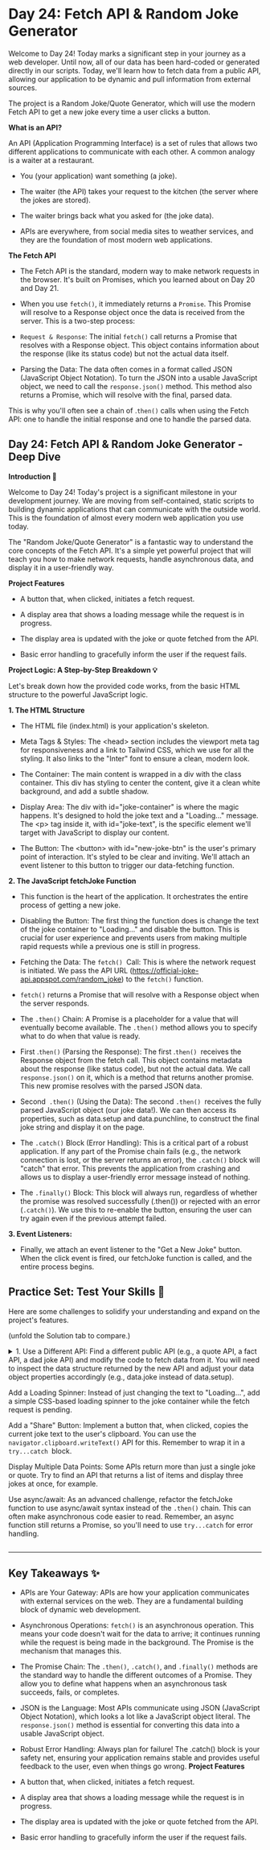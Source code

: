 # Day 24: Fetch API & Random Joke Generator

Welcome to Day 24! Today marks a significant step in your journey as a web developer. Until now, all of our data has been hard-coded or generated directly in our scripts. Today, we'll learn how to fetch data from a public API, allowing our application to be dynamic and pull information from external sources.

The project is a Random Joke/Quote Generator, which will use the modern Fetch API to get a new joke every time a user clicks a button.

**What is an API?**

An API (Application Programming Interface) is a set of rules that allows two different applications to communicate with each other. A common analogy is a waiter at a restaurant.

- You (your application) want something (a joke).

- The waiter (the API) takes your request to the kitchen (the server where the jokes are stored).

- The waiter brings back what you asked for (the joke data).

- APIs are everywhere, from social media sites to weather services, and they are the foundation of most modern web applications.

**The Fetch API**

- The Fetch API is the standard, modern way to make network requests in the browser. It's built on Promises, which you learned about on Day 20 and Day 21.

- When you use `fetch()`, it immediately returns a `Promise`. This Promise will resolve to a Response object once the data is received from the server. This is a two-step process:

- `Request & Response`: The initial `fetch()` call returns a Promise that resolves with a Response object. This object contains information about the response (like its status code) but not the actual data itself.

- Parsing the Data: The data often comes in a format called JSON (JavaScript Object Notation). To turn the JSON into a usable JavaScript object, we need to call the `response.json()` method. This method also returns a Promise, which will resolve with the final, parsed data.

 This is why you'll often see a chain of .`then()` calls when using the Fetch API: one to handle the initial response and one to handle the parsed data.

## Day 24: Fetch API & Random Joke Generator - Deep Dive

**Introduction 🚀**

Welcome to Day 24! Today's project is a significant milestone in your development journey. We are moving from self-contained, static scripts to building dynamic applications that can communicate with the outside world. This is the foundation of almost every modern web application you use today.

The "Random Joke/Quote Generator" is a fantastic way to understand the core concepts of the Fetch API. It's a simple yet powerful project that will teach you how to make network requests, handle asynchronous data, and display it in a user-friendly way.

**Project Features**

- A button that, when clicked, initiates a fetch request.

- A display area that shows a loading message while the request is in progress.

- The display area is updated with the joke or quote fetched from the API.

- Basic error handling to gracefully inform the user if the request fails.



**Project Logic: A Step-by-Step Breakdown 💡**

Let's break down how the provided code works, from the basic HTML structure to the powerful JavaScript logic.

**1. The HTML Structure**

- The HTML file (index.html) is your application's skeleton.

- Meta Tags & Styles: The &lt;head> section includes the viewport meta tag for responsiveness and a link to Tailwind CSS, which we use for all the styling. It also links to the "Inter" font to ensure a clean, modern look.

- The Container: The main content is wrapped in a div with the class container. This div has styling to center the content, give it a clean white background, and add a subtle shadow.

- Display Area: The div with id="joke-container" is where the magic happens. It's designed to hold the joke text and a "Loading..." message. The &lt;p> tag inside it, with id="joke-text", is the specific element we'll target with JavaScript to display our content.

- The Button: The &lt;button> with id="new-joke-btn" is the user's primary point of interaction. It's styled to be clear and inviting. We'll attach an event listener to this button to trigger our data-fetching function.

**2. The JavaScript fetchJoke Function**

- This function is the heart of the application. It orchestrates the entire process of getting a new joke.

- Disabling the Button: The first thing the function does is change the text of the joke container to "Loading..." and disable the button. This is crucial for user experience and prevents users from making multiple rapid requests while a previous one is still in progress.

- Fetching the Data: The `fetch() `Call: This is where the network request is initiated. We pass the API URL (https://official-joke-api.appspot.com/random_joke) to the `fetch()` function.

- `fetch()` returns a Promise that will resolve with a Response object when the server responds.

- The `.then()` Chain: A Promise is a placeholder for a value that will eventually become available. The `.then()` method allows you to specify what to do when that value is ready.

- First .`then()` (Parsing the Response): The first .`then() `receives the Response object from the fetch call. This object contains metadata about the response (like status code), but not the actual data. We call `response.json()` on it, which is a method that returns another promise. This new promise resolves with the parsed JSON data.

- Second` .then()` (Using the Data): The second `.then() `receives the fully parsed JavaScript object (our joke data!). We can then access its properties, such as data.setup and data.punchline, to construct the final joke string and display it on the page.

- The `.catch()` Block (Error Handling): This is a critical part of a robust application. If any part of the Promise chain fails (e.g., the network connection is lost, or the server returns an error), the `.catch()` block will "catch" that error. This prevents the application from crashing and allows us to display a user-friendly error message instead of nothing.

- The `.finally()` Block: This block will always run, regardless of whether the promise was resolved successfully (.then()) or rejected with an error (`.catch()`). We use this to re-enable the button, ensuring the user can try again even if the previous attempt failed.

**3. Event Listeners:**

- Finally, we attach an event listener to the "Get a New Joke" button. When the click event is fired, our fetchJoke function is called, and the entire process begins.

## Practice Set: Test Your Skills 💪

Here are some challenges to solidify your understanding and expand on the project's features.

 (unfold the Solution tab to compare.)
 
 <details><summary>
1. Use a Different API: Find a different public API (e.g., a quote API, a fact API, a dad joke API) and modify the code to fetch data from it. You will need to inspect the data structure returned by the new API and adjust your data object properties accordingly (e.g., data.joke instead of data.setup).


Add a Loading Spinner: Instead of just changing the text to "Loading...", add a simple CSS-based loading spinner to the joke container while the fetch request is pending.

Add a "Share" Button: Implement a button that, when clicked, copies the current joke text to the user's clipboard. You can use the `navigator.clipboard.writeText()` API for this. Remember to wrap it in a `try...catch `block.

Display Multiple Data Points: Some APIs return more than just a single joke or quote. Try to find an API that returns a list of items and display three jokes at once, for example.

Use async/await: As an advanced challenge, refactor the fetchJoke function to use async/await syntax instead of the `.then()` chain. This can often make asynchronous code easier to read. Remember, an async function still returns a Promise, so you'll need to use `try...catch` for error handling.
</summary>

**solution**: 
```html 
<!DOCTYPE html>
<html lang="en">
<head>
    <meta charset="UTF-8">
    <meta name="viewport" content="width=device-width, initial-scale=1.0">
    <title>Day 24: Solutions</title>
    <!-- Tailwind CSS for styling -->
    <script src="https://cdn.tailwindcss.com"></script>
    <style>
        @import url('https://fonts.googleapis.com/css2?family=Inter:wght@400;600;700&display=swap');
        body {
            font-family: 'Inter', sans-serif;
            background-color: #f3f4f6;
        }
        .container {
            background: white;
            box-shadow: 0 4px 6px rgba(0, 0, 0, 0.1);
        }
    </style>
</head>
<body class="flex items-center justify-center min-h-screen p-4">

    <div class="container w-full max-w-lg p-8 rounded-2xl text-center">
        
        <h1 class="text-3xl font-bold text-gray-800 mb-6">Advice & Jokes</h1>
        
        <!-- Joke/Advice Display Area -->
        <div id="display-container" class="bg-gray-100 p-6 rounded-xl flex items-center justify-center min-h-[150px] relative">
            <!-- Solution 2: Loading Spinner -->
            <div id="spinner" class="hidden absolute top-1/2 left-1/2 -translate-x-1/2 -translate-y-1/2">
                <div class="w-12 h-12 border-4 border-blue-200 border-t-blue-600 rounded-full animate-spin"></div>
            </div>
            <!-- Main Content Area -->
            <div id="content-display" class="flex flex-col gap-4 w-full">
                <p id="main-text" class="text-xl text-gray-700">Click a button to get started!</p>
                <!-- Solution 4: Display Area for Multiple Jokes -->
                <div id="multiple-jokes-container" class="hidden flex-col gap-2 w-full text-left"></div>
            </div>
        </div>

        <div class="flex flex-col sm:flex-row justify-center gap-4 mt-6">
            <!-- Solution 1: Use a Different API (Advice Slip) & Solution 5: Async/Await -->
            <button id="new-advice-btn" class="bg-blue-600 hover:bg-blue-700 text-white font-semibold py-3 px-8 rounded-full shadow-md transition-colors duration-200">
                Get New Advice
            </button>
            
            <!-- Solution 3: Add a Share Button -->
            <button id="copy-btn" class="bg-gray-400 hover:bg-gray-500 text-white font-semibold py-3 px-8 rounded-full shadow-md transition-colors duration-200">
                Copy
            </button>
            
            <!-- Solution 4: Get Multiple Jokes -->
            <button id="multi-joke-btn" class="bg-emerald-600 hover:bg-emerald-700 text-white font-semibold py-3 px-8 rounded-full shadow-md transition-colors duration-200">
                Get 3 Jokes
            </button>
        </div>

        <!-- Temporary Message Box for Share functionality -->
        <div id="message-box" class="mt-4 p-3 bg-green-500 text-white rounded-lg hidden transition-opacity duration-300">
            Copied to clipboard!
        </div>

    </div>

    <script>
        // --- DOM Elements ---
        const contentDisplay = document.getElementById('content-display');
        const mainText = document.getElementById('main-text');
        const spinner = document.getElementById('spinner');
        const newAdviceBtn = document.getElementById('new-advice-btn');
        const copyBtn = document.getElementById('copy-btn');
        const multiJokeBtn = document.getElementById('multi-joke-btn');
        const multipleJokesContainer = document.getElementById('multiple-jokes-container');
        const messageBox = document.getElementById('message-box');

        // --- API URLs ---
        const adviceApiUrl = 'https://api.adviceslip.com/advice';
        const jokeApiUrl = 'https://official-joke-api.appspot.com/random_joke';

        // --- Helper Function to show/hide loading spinner ---
        function setLoading(isLoading) {
            if (isLoading) {
                mainText.textContent = '';
                multipleJokesContainer.classList.add('hidden');
                spinner.classList.remove('hidden');
                newAdviceBtn.disabled = true;
                copyBtn.disabled = true;
                multiJokeBtn.disabled = true;
            } else {
                spinner.classList.add('hidden');
                newAdviceBtn.disabled = false;
                copyBtn.disabled = false;
                multiJokeBtn.disabled = false;
            }
        }

        // --- Solution 5: Refactor to use async/await syntax (and Solution 1: Use a new API) ---
        /**
         * Fetches a random piece of advice from the Advice Slip API.
         */
        async function fetchAdvice() {
            setLoading(true);

            // Hide multiple joke container if it's visible
            multipleJokesContainer.classList.add('hidden');
            mainText.classList.remove('hidden');

            try {
                // await for the fetch call to complete and get the Response object
                const response = await fetch(adviceApiUrl);
                if (!response.ok) {
                    throw new Error(`HTTP error! Status: ${response.status}`);
                }
                // await for the JSON to be parsed
                const data = await response.json();
                
                // The Advice Slip API returns an object with a 'slip' property
                if (data.slip && data.slip.advice) {
                    mainText.textContent = data.slip.advice;
                } else {
                    mainText.textContent = 'Oops, something went wrong with the advice data.';
                }

            } catch (error) {
                console.error('There was a problem with the fetch operation:', error);
                mainText.textContent = `Failed to fetch advice: ${error.message}`;
            } finally {
                setLoading(false);
            }
        }

        // --- Solution 3: Add a Share Button ---
        /**
         * Copies the current text from the display to the clipboard.
         */
        function shareContent() {
            // Check if there is content to copy
            const textToCopy = mainText.textContent || Array.from(multipleJokesContainer.querySelectorAll('p')).map(p => p.textContent).join('\n\n');
            
            if (textToCopy && textToCopy !== 'Loading...') {
                // Use the navigator.clipboard API
                navigator.clipboard.writeText(textToCopy).then(() => {
                    // Show a temporary success message
                    messageBox.textContent = 'Copied to clipboard!';
                    messageBox.classList.remove('hidden');
                    setTimeout(() => {
                        messageBox.classList.add('hidden');
                    }, 2000); // Hide the message after 2 seconds
                }).catch(err => {
                    console.error('Failed to copy text: ', err);
                    messageBox.textContent = 'Failed to copy!';
                    messageBox.classList.remove('hidden');
                    setTimeout(() => {
                        messageBox.classList.add('hidden');
                    }, 2000);
                });
            }
        }

        // --- Solution 4: Get Multiple Jokes ---
        /**
         * Fetches multiple jokes concurrently using Promise.all
         */
        async function fetchMultipleJokes() {
            setLoading(true);
            
            // Show the multiple joke container
            mainText.classList.add('hidden');
            multipleJokesContainer.classList.remove('hidden');
            multipleJokesContainer.innerHTML = ''; // Clear previous jokes

            const fetchPromises = [
                fetch(jokeApiUrl),
                fetch(jokeApiUrl),
                fetch(jokeApiUrl)
            ];

            try {
                // Promise.all waits for all promises in the array to resolve
                const responses = await Promise.all(fetchPromises);
                
                // Check if all responses are ok
                for (const res of responses) {
                    if (!res.ok) {
                        throw new Error(`HTTP error! Status: ${res.status}`);
                    }
                }

                // Map over the responses and get a new promise for each JSON payload
                const jokeDatas = await Promise.all(responses.map(res => res.json()));

                // Display each joke
                jokeDatas.forEach((joke, index) => {
                    const jokeElement = document.createElement('p');
                    jokeElement.classList.add('text-lg', 'text-gray-700', 'font-medium');
                    jokeElement.textContent = `Joke ${index + 1}: ${joke.setup} ... ${joke.punchline}`;
                    multipleJokesContainer.appendChild(jokeElement);
                });

            } catch (error) {
                console.error('There was a problem fetching multiple jokes:', error);
                mainText.textContent = `Failed to fetch jokes: ${error.message}`;
                mainText.classList.remove('hidden');
                multipleJokesContainer.classList.add('hidden');
            } finally {
                setLoading(false);
            }
        }

        // --- Event Listeners ---
        newAdviceBtn.addEventListener('click', fetchAdvice);
        copyBtn.addEventListener('click', shareContent);
        multiJokeBtn.addEventListener('click', fetchMultipleJokes);

        // --- Initial Call ---
        // Fetch an advice on page load
        fetchAdvice();
    </script>
</body>
</html>
```
</details>

---

## Key Takeaways ✨ 

- APIs are Your Gateway: APIs are how your application communicates with external services on the web. They are a fundamental building block of dynamic web development.

- Asynchronous Operations: `fetch()` is an asynchronous operation. This means your code doesn't wait for the data to arrive; it continues running while the request is being made in the background. The Promise is the mechanism that manages this.

- The Promise Chain: The `.then()`, ``.catch()``, and `.finally()` methods are the standard way to handle the different outcomes of a Promise. They allow you to define what happens when an asynchronous task succeeds, fails, or completes.

- JSON is the Language: Most APIs communicate using JSON (JavaScript Object Notation), which looks a lot like a JavaScript object literal. The `response.json()` method is essential for converting this data into a usable JavaScript object.

- Robust Error Handling: Always plan for failure! The .catch() block is your safety net, ensuring your application remains stable and provides useful feedback to the user, even when things go wrong.
**Project Features**

- A button that, when clicked, initiates a fetch request.

- A display area that shows a loading message while the request is in progress.

- The display area is updated with the joke or quote fetched from the API.

- Basic error handling to gracefully inform the user if the request fails.

